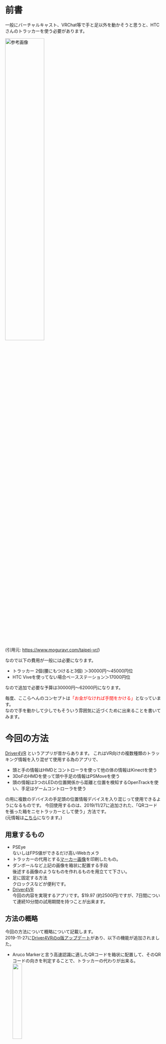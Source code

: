 ﻿# 前書
一般にバーチャルキャスト、VRChat等で手と足以外を動かそうと思うと、HTCさんのトラッカーを使う必要があります。

<img src="https://www.moguravr.com/wp-content/uploads/2017/02/201702011112078000-1.jpg" width="50%" alt="参考画像"/>

(引用元: https://www.moguravr.com/taipei-vr/)

なので以下の費用が一般には必要になります。

* トラッカー 2個(腰にもつけると3個) ＞30000円～45000円位
* HTC Viveを使ってない場合ベースステーション＞17000円位

なので追加で必要な予算は30000円～62000円になります。

毎度、ここらへんのコンセプトは<span style="color: red;">「お金がなければ手間をかける」</span>となっています。<br>
なので手を動かして少しでもそういう雰囲気に近づくために出来ることを書いてみます。


# 今回の方法

[Driver4VR](https://www.driver4vr.com/) というアプリが昔からあります。
これはVR向けの複数種類のトラッキング情報を入り混ぜて使用する為のアプリで、
* 頭と手の情報はHMDとコントローラを使って他の体の情報はKinectを使う
* 3DoFのHMDを使って頭や手足の情報はPSMoveを使う
* 頭の情報は3つのLEDの位置関係から距離と位置を検知するOpenTrackを使い、手足はゲームコントローラを使う

の用に複数のデバイスの手足頭の位置情報デバイスを入り混じって使用できるようになるものです。
今回使用するのは、2019/11/27に追加された、「QRコードを張った箱をニセトラッカーとして使う」方法です。<br>
(元情報は[こちら](https://www.driver4vr.com/forums/topic/driver4vr-body-tracking-with-camera-markers-alpha-relase-1/)になります。)

## 用意するもの
* PSEye<br>
  ないしはFPS値ができるだけ高いWebカメラ
* トラッカーの代用とする[マーカー画像](https://www.driver4vr.com/files/Driver4VR%20Markers-Alpha1.pdf)を印刷したもの。
* ダンボールなど上記の画像を箱状に配置する手段<br>
後述する画像のようなものを作れるものを用立てて下さい。
* 足に固定する方法<br>
クロックスなどが便利です。
* [Driver4VR](https://www.driver4vr.com/) <br>今回の内容を実現するアプリです。$19.97 (約2500円)ですが、7日間について連続10分間の試用期間を持つことが出来ます。

## 方法の概略

今回の方法について概略について記載します。<br>
2019-11-27に[Driver4VRのα版アップデート](https://www.driver4vr.com/forums/topic/driver4vr-body-tracking-with-camera-markers-alpha-relase-1/)があり、以下の機能が追加されました。
* Aruco Markerと言う高速認識に適したQRコードを箱状に配置して、そのQRコードの向きを判定することで、トラッカーの代わりが出来る。<br>
  <img src="https://bmimg.nicovideo.jp/image/ch2636926/241815/19703aa6985cbe6d2c9cae6aef8d836fb5f9a7b7.jpg" width="25%">
* トラッカーを撮影するカメラが1つ必要でそれがあれば場所を特定することが出来る。<br>
カメラの性能が必要で、出来れば60fpsで撮影可能なものが必要なのですが、恐らく一番安価で入手可能な60fps出すことが出来るWebカメラが中古のPSEyeになります。<br>基本的に中古のPSEyeは現在1500円～3000円位で買うことが出来ます。
* 2個のAruco Markerの箱を足につけて、足トラの代替とする。

んでは実際の方法になります。

### マーカーを作る
1. [マーカー画像](https://www.driver4vr.com/files/Driver4VR%20Markers-Alpha1.pdf)を印刷します。<br>試してみた所、カメラから220cm x 140cm 程の範囲をトラッキングしようと思った際には、マーカーのサイズは13cm四方が必要でした。640x480ではそれより小さくなると判別できないようです。<br>A5サイズで印刷すると丁度13cm四方になります。<br>四方＋天井の合計５枚で１セットになります
2. 足につけるための箱を作ります。<br>足を囲う形で配置する必要があります。つま先、かかと、足の左右についてQRコードを配置する必要があるので自分は写真のような形にしました。<br><img src="https://bmimg.nicovideo.jp/image/ch2636926/241855/efeab96738b361ebc8d9b9ef0bd84e4bf93e2656.jpg" width="25%">
3.  箱を靴などに固定します。自分は紐で固定していますが自分で良い方法があるればそれを使ってください。マーカーを貼るより先にやっておいたほうが楽と思われます。後述のマーカーを貼った画像を参考にしてください。
4.  箱にマーカーを貼ります。<br>1のマーカー画像には下にラベルがあります。マーカー画像には種類があり、それを意識して貼り付ける必要があります。<br>
    * Key Marker<br>認識の中心になるマーカーです。Tracker0は0番、Tracker1は6番の数字が割り振られています。<br>足の甲の場所に張ってください。理由は後述します。
    * Secondery Marker<br>前後左右に貼ってください。必要なことは __<span style="color: red;">必ずKey Markerと同時に見えることができる場所に貼る</span>__ 事です。後のキャリブレーションにて5枚のQRコードの位置関係を把握するために必要なようです。<br><img src="https://bmimg.nicovideo.jp/image/ch2636926/241856/dcbd35a6a71e4c4f396aec1428ed82dc9fbb6bc0.jpg" width="25%"><br>矢印が書いてある箇所がKey Markerです。
    * 
